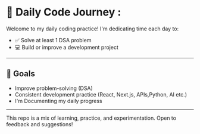 # 🚀 Daily Code Journey :

Welcome to my daily coding practice! I'm dedicating time each day to:
- ✅ Solve at least 1 DSA problem
- 💻 Build or improve a development project

---

## 📅 Goals
- Improve problem-solving (DSA)
- Consistent development practice (React, Next.js, APIs,Python, AI etc.)
- I'm Documenting my daily progress

---

This repo is a mix of learning, practice, and experimentation. Open to feedback and suggestions!
